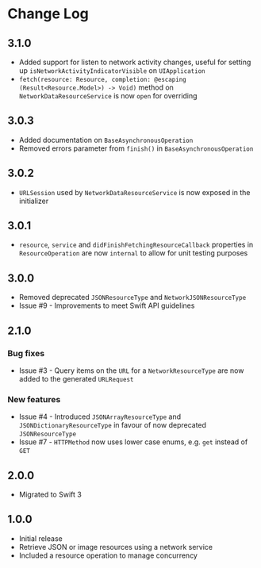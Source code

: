 # Change Log

## 3.1.0

- Added support for listen to network activity changes, useful for setting up `isNetworkActivityIndicatorVisible` on `UIApplication`
- `fetch(resource: Resource, completion: @escaping (Result<Resource.Model>) -> Void)` method on `NetworkDataResourceService` is now `open` for overriding

## 3.0.3

- Added documentation on `BaseAsynchronousOperation`
- Removed errors parameter from `finish()` in `BaseAsynchronousOperation`

## 3.0.2

- `URLSession` used by `NetworkDataResourceService` is now exposed in the initializer

## 3.0.1

- `resource`, `service` and `didFinishFetchingResourceCallback` properties in `ResourceOperation` are now `internal` to allow for unit testing purposes

## 3.0.0

- Removed deprecated `JSONResourceType` and `NetworkJSONResourceType`
- Issue #9 - Improvements to meet Swift API guidelines

## 2.1.0

### Bug fixes

- Issue #3 - Query items on the `URL` for a `NetworkResourceType` are now added to the generated `URLRequest`

### New features

- Issue #4 - Introduced `JSONArrayResourceType` and `JSONDictionaryResourceType` in favour of now deprecated `JSONResourceType`
- Issue #7 - `HTTPMethod` now uses lower case enums, e.g. `get` instead of `GET`

## 2.0.0

- Migrated to Swift 3

## 1.0.0

- Initial release
- Retrieve JSON or image resources using a network service
- Included a resource operation to manage concurrency
